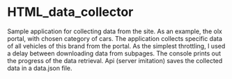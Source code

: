 # HTML_data_collector

Sample application for collecting data from the site. 
As an example, the olx portal, with chosen category of cars. 
The application collects specific data of all vehicles of this brand from the portal.
As the simplest throttling, I used a delay between downloading data from subpages.
The console prints out the progress of the data retrieval.
Api (server imitation) saves the collected data in a data.json file.
